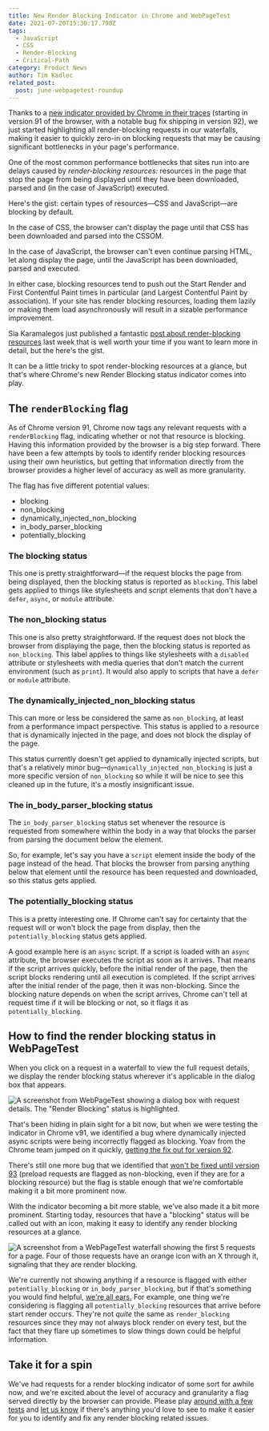 ```yaml
---
title: New Render Blocking Indicator in Chrome and WebPageTest
date: 2021-07-20T15:30:17.798Z
tags:
  - JavaScript
  - CSS
  - Render-Blocking
  - Critical-Path
category: Product News
author: Tim Kadlec
related_post:
  post: june-webpagetest-roundup
---
```

Thanks to a [new indicator provided by Chrome in their traces](https://chromium-review.googlesource.com/c/chromium/src/+/2626665) (starting in version 91 of the browser, with a notable bug fix shipping in version 92), we just started highlighting all render-blocking requests in our waterfalls, making it easier to quickly zero-in on blocking requests that may be causing significant bottlenecks in your page's performance.

One of the most common performance bottlenecks that sites run into are delays caused by *render-blocking resources:* resources in the page that stop the page from being displayed until they have been downloaded, parsed and (in the case of JavaScript) executed.

Here's the gist: certain types of resources—CSS and JavaScript—are blocking by default. 

In the case of CSS, the browser can't display the page until that CSS has been downloaded and parsed into the CSSOM.

In the case of JavaScript, the browser can't even continue parsing HTML, let along display the page, until the JavaScript has been downloaded, parsed and executed.

In either case, blocking resources tend to push out the Start Render and First Contentful Paint times in particular (and Largest Contentful Paint by association). If your site has render blocking resources, loading them lazily or making them load asynchronously will result in a sizable performance improvement.

Sia Karamalegos just published a fantastic [post about render-blocking resources](https://sia.codes/posts/render-blocking-resources/) last week that is well worth your time if you want to learn more in detail, but the here's the gist.

It can be a little tricky to spot render-blocking resources at a glance, but that's where Chrome's new Render Blocking status indicator comes into play. 

## The `renderBlocking` flag

As of Chrome version 91, Chrome now tags any relevant requests with a `renderBlocking` flag, indicating whether or not that resource is blocking. Having this information provided by the browser is a big step forward. There have been a few attempts by tools to identify render blocking resources using their own heuristics, but getting that information directly from the browser provides a higher level of accuracy as well as more granularity.

The flag has five different potential values:

* blocking
* non_blocking
* dynamically_injected_non_blocking
* in_body_parser_blocking
* potentially_blocking

### The blocking status

This one is pretty straightforward—if the request blocks the page from being displayed, then the blocking status is reported as `blocking`. This label gets applied to things like stylesheets and script elements that don't have a `defer`, `async`, or `module` attribute.

### The non_blocking status

This one is also pretty straightforward. If the request does not block the browser from displaying the page, then the blocking status is reported as `non_blocking`. This label applies to things like stylesheets with a `disabled` attribute or stylesheets with media queries that don't match the current environment (such as `print`). It would also apply to scripts that have a `defer` or `module` attribute.

### The **dynamically_injected_non_blocking status**

This can more or less be considered the same as `non_blocking`, at least from a performance impact perspective. This status is applied to a resource that is dynamically injected in the page, and does not block the display of the page.

This status currently doesn't get applied to dynamically injected scripts, but that's a relatively minor bug—`dynamically_injected_non_blocking` is just a more specific version of `non_blocking` so while it will be nice to see this cleaned up in the future, it's a mostly insignificant issue.

### The **in_body_parser_blocking status**

The `in_body_parser_blocking` status set whenever the resource is requested from somewhere within the body in a way that blocks the parser from parsing the document below the element.

So, for example, let's say you have a `script` element inside the body of the page instead of the head. That blocks the browser from parsing anything below that element until the resource has been requested and downloaded, so this status gets applied.

### The **potentially_blocking status**

This is a pretty interesting one. If Chrome can't say for certainty that the request will or won't block the page from display, then the `potentially_blocking` status gets applied.

A good example here is an `async` script.  If a script is loaded with an `async` attribute, the browser executes the script as soon as it arrives. That means if the script arrives quickly, before the initial render of the page, then the script blocks rendering until all execution is completed. If the script arrives after the initial render of the page, then it was non-blocking. Since the blocking nature depends on when the script arrives, Chrome can't tell at request time if it will be blocking or not, so it flags it as `potentially_blocking`.

## How to find the render blocking status in WebPageTest

When you click on a request in a waterfall to view the full request details, we display the render blocking status wherever it's applicable in the dialog box that appears.

![A screenshot from WebPageTest showing a dialog box with request details. The "Render Blocking" status is highlighted.](https://res.cloudinary.com/psaulitis/image/upload/v1626795180/status-in-dialog_p2sho8.png)

That's been hiding in plain sight for a bit now, but when we were testing the indicator in Chrome v91, we identified a bug where dynamically injected async scripts were being incorrectly flagged as blocking. Yoav from the Chrome team jumped on it quickly, [getting the fix out for version 92](https://chromium-review.googlesource.com/c/chromium/src/+/2834171).

There's still one more bug that we identified that [won't be fixed until version 93](https://bugs.chromium.org/p/chromium/issues/detail?id=1217111) (preload requests are flagged as  non-blocking, even if they are for a blocking resource) but the flag is stable enough that we're comfortable making it a bit more prominent now.

With the indicator becoming a bit more stable, we've also made it a bit more prominent. Starting today, resources that have a "blocking" status will be called out with an icon, making it easy to identify any render blocking resources at a glance.

![A screenshot from a WebPageTest waterfall showing the first 5 requests for a page. Four of those requests have an orange icon with an X through it, signaling that they are render blocking.](https://res.cloudinary.com/psaulitis/image/upload/v1626795180/render-blocking-icon-waterfall_gejlat)

We're currently not showing anything if a resource is flagged with either `potentially_blocking` or `in_body_parser_blocking`, but if that's something you would find helpful, [we're all ears.](https://github.com/WPO-Foundation/webpagetest/issues/new?assignees=&labels=Type%3A+Enhancement&template=feature-request.md) For example, one thing we're considering is flagging all `potentially_blocking` resources that arrive before start render occurs. They're not *quite* the same as `render_blocking` resources since they may not always block render on every test, but the fact that they flare up sometimes to slow things down could be helpful information.

## Take it for a spin

We've had requests for a render blocking indicator of some sort for awhile now, and we're excited about the level of accuracy and granularity a flag served directly by the browser can provide. Please play [around with a few tests](https://www.webpagetest.org/) and [let us know](<>) if there's anything you'd love to see to make it easier for you to identify and fix any render blocking related issues.